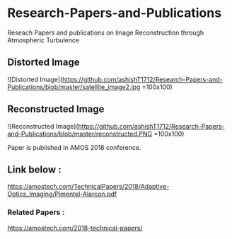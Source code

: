 # Research-Papers-and-Publications
Reseach Papers and publications on Image Reconstruction through Atmospheric Turbulence

## Distorted Image
![Distorted Image](https://github.com/ashishT1712/Research-Papers-and-Publications/blob/master/satellite_image2.jpg =100x100)

## Reconstructed Image
![Reconstructed Image](https://github.com/ashishT1712/Research-Papers-and-Publications/blob/master/reconstructed.PNG =100x100)

Paper is published in AMOS 2018 conference.
## Link below :

https://amostech.com/TechnicalPapers/2018/Adaptive-Optics_Imaging/Pimentel-Alarcon.pdf

### Related Papers :

https://amostech.com/2018-technical-papers/
